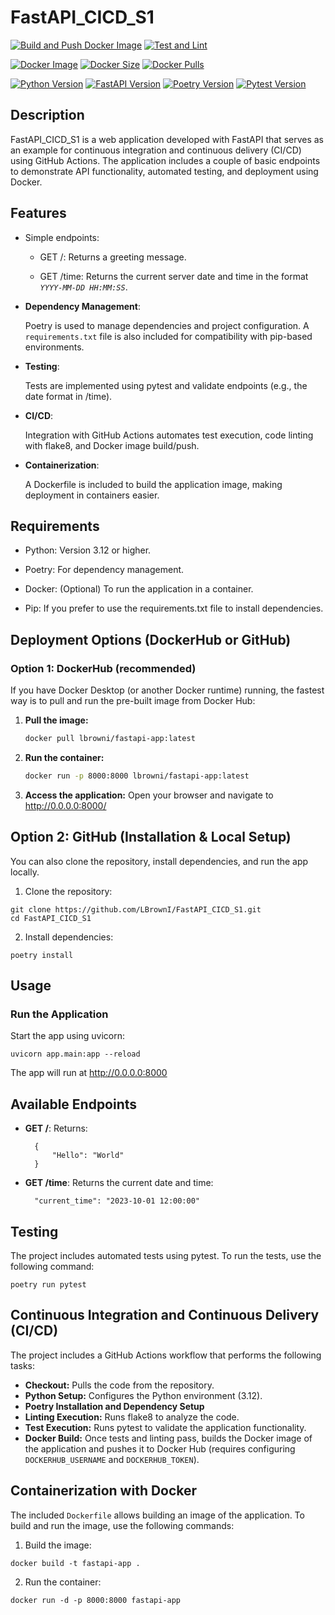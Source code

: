 # FastAPI_CICD_S1

[![Build and Push Docker Image](https://github.com/LBrownI/FastAPI_CICD_S1/actions/workflows/build-and-push.yml/badge.svg)](https://github.com/LBrownI/FastAPI_CICD_S1/actions/workflows/build-and-push.yml) 
[![Test and Lint](https://github.com/LBrownI/FastAPI_CICD_S1/actions/workflows/test-and-lint.yml/badge.svg)](https://github.com/LBrownI/FastAPI_CICD_S1/actions/workflows/test-and-lint.yml)

[![Docker Image](https://img.shields.io/docker/v/lbrowni/fastapi-app?label=Docker%20Image&sort=semver)](https://hub.docker.com/r/lbrowni/fastapi-app)
[![Docker Size](https://img.shields.io/docker/image-size/lbrowni/fastapi-app/latest)](https://hub.docker.com/r/lbrowni/fastapi-app)
[![Docker Pulls](https://img.shields.io/docker/pulls/lbrowni/fastapi-app)](https://hub.docker.com/r/lbrowni/fastapi-app)

[![Python Version](https://img.shields.io/badge/python-3.12-green.svg)](https://www.python.org/downloads/release/python-3120/)
[![FastAPI Version](https://img.shields.io/badge/FastAPI-0.115.12-darkgreen.svg)](https://fastapi.tiangolo.com/)
[![Poetry Version](https://img.shields.io/badge/Poetry-2.1.2-darkblue.svg)](https://python-poetry.org/)
[![Pytest Version](https://img.shields.io/badge/Pytest-8.3.5-lightgreen.svg)](https://docs.pytest.org/en/stable/)


## Description
FastAPI_CICD_S1 is a web application developed with FastAPI that serves as an example for continuous integration and continuous delivery (CI/CD) using GitHub Actions. The application includes a couple of basic endpoints to demonstrate API functionality, automated testing, and deployment using Docker.

## Features
- Simple endpoints:

    - GET /: Returns a greeting message.

    - GET /time: Returns the current server date and time in the format *```YYYY-MM-DD HH:MM:SS```*.

- **Dependency Management**:

    Poetry is used to manage dependencies and project configuration.
    A ```requirements.txt``` file is also included for compatibility with pip-based environments.

- **Testing**:

  Tests are implemented using pytest and validate endpoints (e.g., the date format in /time).

- **CI/CD**:
  
    Integration with GitHub Actions automates test execution, code linting with flake8, and Docker image build/push.

- **Containerization**:

    A Dockerfile is included to build the application image, making deployment in containers easier.

## Requirements
- Python: Version 3.12 or higher.

- Poetry: For dependency management.

- Docker: (Optional) To run the application in a container.

- Pip: If you prefer to use the requirements.txt file to install dependencies.

## Deployment Options (DockerHub or GitHub)

### Option 1: DockerHub (recommended)

If you have Docker Desktop (or another Docker runtime) running, the fastest way is to pull and run the pre-built image from Docker Hub:

1. **Pull the image:**
   ```bash
   docker pull lbrowni/fastapi-app:latest
   ```
2. **Run the container:**
   ```bash
   docker run -p 8000:8000 lbrowni/fastapi-app:latest
   ```
3. **Access the application:** Open your browser and navigate to http://0.0.0.0:8000/


## Option 2: GitHub (Installation & Local Setup)

You can also clone the repository, install dependencies, and run the app locally.

1. Clone the repository:
```
git clone https://github.com/LBrownI/FastAPI_CICD_S1.git
cd FastAPI_CICD_S1
```

2. Install dependencies:
```
poetry install
```

## Usage
### Run the Application
Start the app using uvicorn:
```
uvicorn app.main:app --reload
```
The app will run at http://0.0.0.0:8000

## Available Endpoints
- **GET /**: Returns:
  ```
    {
        "Hello": "World"
    }
    ```
- **GET /time**: Returns the current date and time:
  ```
    "current_time": "2023-10-01 12:00:00"
    ```

## Testing
The project includes automated tests using pytest. To run the tests, use the following command:
```
poetry run pytest
```

## Continuous Integration and Continuous Delivery (CI/CD)
The project includes a GitHub Actions workflow that performs the following tasks:
- **Checkout:** Pulls the code from the repository.
- **Python Setup:** Configures the Python environment (3.12).
- **Poetry Installation and Dependency Setup**
- **Linting Execution:** Runs flake8 to analyze the code.
- **Test Execution:** Runs pytest to validate the application functionality.
- **Docker Build:** Once tests and linting pass, builds the Docker image of the application and pushes it to Docker Hub (requires configuring ```DOCKERHUB_USERNAME``` and ```DOCKERHUB_TOKEN```).

## Containerization with Docker
The included ```Dockerfile``` allows building an image of the application. To build and run the image, use the following commands:
1. Build the image:
```
docker build -t fastapi-app .
```
2. Run the container:
```
docker run -d -p 8000:8000 fastapi-app
```
